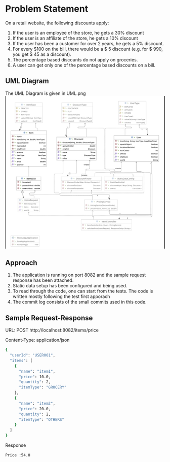 # Problem Statement

On a retail website, the following discounts apply:
1. If the user is an employee of the store, he gets a 30% discount
2. If the user is an affiliate of the store, he gets a 10% discount
3. If the user has been a customer for over 2 years, he gets a 5% discount.
4. For every $100 on the bill, there would be a $ 5 discount (e.g. for $ 990, you get $ 45
   as a discount).
5. The percentage based discounts do not apply on groceries.
6. A user can get only one of the percentage based discounts on a bill.

## UML Diagram

The UML Diagram is given in UML.png
![](UML.png)

## Approach

1. The application is running on port 8082 and the sample request response has been attached.
2. Static data setup has been configured and being used.
3. To read through the code, one can start from the tests. The code is written mostly following the test first apporach
4. The commit log consists of the small commits used in this code.

## Sample Request-Response

URL: POST http://localhost:8082/items/price

Content-Type: application/json
```bash
{
  "userId": "USER001",
  "items": [
    {
      "name": "item1",
      "price": 10.0,
      "quantity": 2,
      "itemType": "GROCERY"
    },
    {
      "name": "item2",
      "price": 20.0,
      "quantity": 2,
      "itemType": "OTHERS"
    }
  ]
}
```
Response

```bash
Price :54.0
```